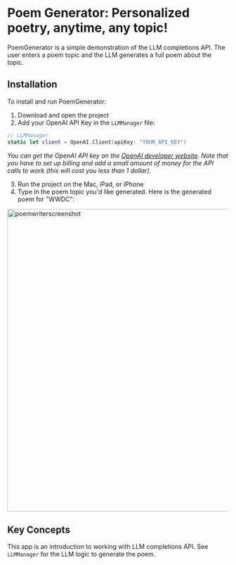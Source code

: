 # Poem Generator: Personalized poetry, anytime, any topic!

PoemGenerator is a simple demonstration of the LLM completions API. The user enters a poem topic and the LLM generates a full poem about the topic. 

## Installation
To install and run PoemGenerator:
1. Download and open the project
2. Add your OpenAI API Key in the `LLMManager` file:

```swift
// LLMManager
static let client = OpenAI.Client(apiKey: "YOUR_API_KEY")
```
*You can get the OpenAI API key on the [OpenAI developer website](https://platform.openai.com/). Note that you have to set up billing and add a small amount of money for the API calls to work (this will cost you less than 1 dollar).* 

3. Run the project on the Mac, iPad, or iPhone
4. Type in the poem topic you'd like generated. Here is the generated poem for "WWDC":

<img width="688" alt="poemwriterscreenshot" src="https://github.com/preternatural-explore/PoemWriter/assets/1157147/9e7f96ab-33f1-43bd-8903-94f55adacf31">

## Key Concepts
This app is an introduction to working with LLM completions API. See `LLMManager` for the LLM logic to generate the poem. 





